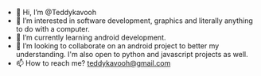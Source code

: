 - 👋 Hi, I’m @Teddykavooh
- 👀 I’m interested in software development, graphics and literally anything to do with a computer.
- 🌱 I’m currently learning android development.
- 💞️ I’m looking to collaborate on an android project to better my understanding. I'm also open to python and javascript projects as well.
- 📫 How to reach me? teddykavooh@gmail.com

<!---
Teddykavooh/Teddykavooh is a ✨ special ✨ repository because its `README.md` (this file) appears on your GitHub profile.
You can click the Preview link to take a look at your changes.
--->
